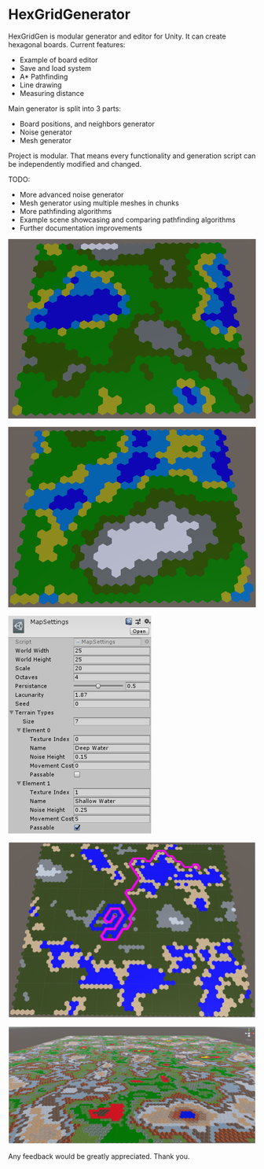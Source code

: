 # HexGridGenerator

HexGridGen is modular generator and editor for Unity.
It can create hexagonal boards.
Current features:

* Example of board editor
* Save and load system
* A* Pathfinding
* Line drawing
* Measuring distance

Main generator is split into 3 parts:
* Board positions, and neighbors generator
* Noise generator
* Mesh generator

Project is modular. That means every functionality and generation script can be independently modified and changed.

TODO:
* More advanced noise generator
* Mesh generator using multiple meshes in chunks
* More pathfinding algorithms
* Example scene showcasing and comparing pathfinding algorithms
* Further documentation improvements


![](Images/Example1.png)

![](Images/Example2.png)

![](Images/ExampleSettings.png)

![](Images/Example3.png)

![](Images/Example4.png)


Any feedback would be greatly appreciated. Thank you.
